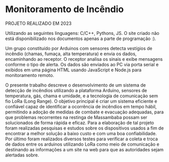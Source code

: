 
# Monitoramento de Incêndio
PROJETO REALIZADO EM 2023

Utilizando as seguintes linguagens: C/C++, Pythons, JS. O site criado não está disponibilizado nos documentos apenas a parte de programação :).

Um grupo constituído por Arduinos com sensores detecta vestígios de incêndio (chamas, fumaça, alta temperatura) e envia os dados, encaminhando ao receptor. O receptor analisa os sinais e exibe mensagens conforme o tipo de alerta. Os dados são enviados ao PC via porta serial e exibidos em uma página HTML usando JavaScript e Node.js para monitoramento remoto.

O presente trabalho descreve o desenvolvimento de um sistema de detecção de
incêndios utilizando a plataforma Arduino, sensores de temperatura, gás, chama e umidade, e
a tecnologia de comunicação sem fio LoRa (Long Range). O objetivo principal é criar um
sistema eficiente e confiável capaz de identificar a ocorrência de incêndios em tempo hábil,
permitindo a adoção de medidas de combate e evacuação adequadas, para que problemas
recorrentes na restinga de Massambaba possam ser solucionados de forma rápida e eficaz.
Para a elaboração de tal projeto foram realizadas pesquisas e estudos sobre os dispositivos
usados a fim de encontrar a melhor solução a baixo custo e com uma boa confiabilidade. Por
último foram realizados diversos testes para verificar a coleta e troca de dados entre os
arduinos utilizando LoRa como meio de comunicação e destinando as informações a um site
na web para que as autoridades sejam alertadas sobre.


